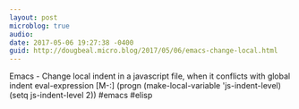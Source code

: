 ```yaml
---
layout: post
microblog: true
audio: 
date: 2017-05-06 19:27:38 -0400
guid: http://dougbeal.micro.blog/2017/05/06/emacs-change-local.html
---
```

Emacs -  Change local indent in a javascript file, when it conflicts with global indent
eval-expression [M-:]
(progn (make-local-variable 'js-indent-level) (setq js-indent-level 2))
#emacs #elisp
